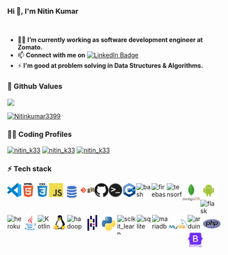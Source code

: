 ### Hi 👋, I'm **Nitin Kumar**  

<img src="https://komarev.com/ghpvc/?username=Nitinkumar3399&style=flat-square&color=blue" alt=""/>

- 👨‍💼 **I’m currently working as software development engineer at Zomato.** 
- 📫 **Connect with me on** <a href="https://www.linkedin.com/in/nitin-kumar-7a74411b2/"><img src="https://img.shields.io/badge/LinkedIn-blue?logo=linkedin&logoColor=white" height="16" width="68" alt="LinkedIn Badge"/></a> 
- ⚡ **I'm good at problem solving in Data Structures & Algorithms.**  

### 🌱 Github Values
<a href="https://github.com/Nitinkumar3399/Nitinkumar3399"><img align="center" src = "https://github-readme-stats.vercel.app/api?username=Nitinkumar3399&&show_icons=true&theme=radical&line_height=20&count_private=false&title_color=ffffff&icon_color=bb2acf&text_color=daf7dc&bg_color=151515"/></a>

<a href="https://github.com/Nitinkumar3399/Nitinkumar3399"><img align="center" src="https://github-readme-stats.vercel.app/api/top-langs?username=Nitinkumar3399&show_icons=true&line_height=20&locale=en&layout=compact&html&text_color=C9CACC&title_color=FFFFFF&icon_color=1C68C5&bg_color=0D1117" alt="Nitinkumar3399" /></a>

### 👨‍💻 Coding Profiles
<a href="https://leetcode.com/u/nitink_33/" target="blank"><img align="center" src="https://cdn.jsdelivr.net/npm/simple-icons@3.1.0/icons/leetcode.svg" alt="nitin_k33" height="29" width="40" /></a>
<a href="https://www.geeksforgeeks.org/user/nitinkumarco19/" target="blank"><img align="center" src="https://cdn.jsdelivr.net/npm/simple-icons@3.1.0/icons/geeksforgeeks.svg" alt="nitin_k33" height="35" width="46" /></a>
<a href="https://www.codechef.com/users/nitin_k33" target="blank"><img align="center" src="https://cdn.jsdelivr.net/npm/simple-icons@3.1.0/icons/codechef.svg" alt="nitin_k33" height="29" width="40" /></a>

### ⚡ Tech stack


 <a href="#" title = "Visual Studio Code" rel="nofollow"><img align="left" alt="Visual Studio Code" width="32px" src="https://raw.githubusercontent.com/github/explore/80688e429a7d4ef2fca1e82350fe8e3517d3494d/topics/visual-studio-code/visual-studio-code.png" style="max-width:100%;"></a>

 <a href="#" title = "HTML5" rel="nofollow"><img align="left" alt="HTML5" width="32px" src="https://raw.githubusercontent.com/github/explore/80688e429a7d4ef2fca1e82350fe8e3517d3494d/topics/html/html.png" style="max-width:100%;"></a>

 <a href="#" title = "Css3" rel="nofollow"><img align="left" alt="CSS3" width="32px" src="https://raw.githubusercontent.com/github/explore/80688e429a7d4ef2fca1e82350fe8e3517d3494d/topics/css/css.png" style="max-width:100%;"></a>

 <a href="#" title = "Javascript" rel="nofollow"><img align="left" alt="JavaScript" width="32px" src="https://raw.githubusercontent.com/github/explore/80688e429a7d4ef2fca1e82350fe8e3517d3494d/topics/javascript/javascript.png" style="max-width:100%;"></a>

 <a href="#" title = "SQL" rel="nofollow"><img align="left" alt="SQL" width="40" height="40" src="https://raw.githubusercontent.com/github/explore/80688e429a7d4ef2fca1e82350fe8e3517d3494d/topics/sql/sql.png" style="max-width:100%;"></a>

  <a href="#" title = "Git" rel="nofollow"><img align="left" alt="Git" width="32px" src="https://raw.githubusercontent.com/github/explore/80688e429a7d4ef2fca1e82350fe8e3517d3494d/topics/git/git.png" style="max-width:100%;"></a>

 <a href="#" title = "Github" rel="nofollow"><img align="left" alt="GitHub" width="32px" src="https://raw.githubusercontent.com/github/explore/78df643247d429f6cc873026c0622819ad797942/topics/github/github.png" style="max-width:100%;"></a>

 <a href="#" title = "Terminal" rel="nofollow"><img align="left" alt="Terminal" width="32px" src="https://raw.githubusercontent.com/github/explore/80688e429a7d4ef2fca1e82350fe8e3517d3494d/topics/terminal/terminal.png" style="max-width:100%;"></a></p>

<a href="https://www.w3schools.com/cpp/" title = "C++" target="_blank"> <img align="left" src="https://raw.githubusercontent.com/devicons/devicon/master/icons/cplusplus/cplusplus-original.svg" alt="cplusplus" width="32" height="32"/> </a>

<a href="https://www.gnu.org/software/bash/" title = "Bash" target="_blank" rel="noreferrer"> <img align="left" src="https://www.vectorlogo.zone/logos/gnu_bash/gnu_bash-icon.svg" alt="bash" width="35" height="35"/> </a>

<a href="https://firebase.google.com/" title = "Firebase" target="_blank" rel="noreferrer"> <img align="left" src="https://www.vectorlogo.zone/logos/firebase/firebase-icon.svg" alt="firebase" width="35" height="35"/> </a>

<a href="https://www.tensorflow.org" title = "Tensorflow" target="_blank" rel="noreferrer"> <img align="left" src="https://www.vectorlogo.zone/logos/tensorflow/tensorflow-icon.svg" alt="tensorflow" width="35" height="35"/> </a>

<a href="https://www.mongodb.com/" title = "MongoDB" target="_blank" rel="noreferrer"> <img align="left" src="https://raw.githubusercontent.com/devicons/devicon/master/icons/mongodb/mongodb-original-wordmark.svg" alt="mongodb" width="42" height="42"/> </a> 

<a href="https://developer.android.com" title = "Android" target="_blank"> <img align="left" src="https://raw.githubusercontent.com/devicons/devicon/master/icons/android/android-original-wordmark.svg" alt="android" width="38" height="38"/> </a> 

<a href="https://flask.palletsprojects.com/" title = "Flask" target="_blank" rel="noreferrer"> <img align="left" src="https://www.vectorlogo.zone/logos/pocoo_flask/pocoo_flask-icon.svg" alt="flask" width="35" height="35"/> </a>

<a href="https://heroku.com" title = "Heroku" target="_blank" rel="noreferrer"> <img align="left" src="https://www.vectorlogo.zone/logos/heroku/heroku-icon.svg" alt="heroku" width="35" height="35"/> </a> 

<a href="https://www.java.com" title = "Java" target="_blank" rel="noreferrer"> <img align="left" src="https://raw.githubusercontent.com/devicons/devicon/master/icons/java/java-original.svg" alt="java" width="35" height="35"/> </a> 

<br>
<br>

<a href="#" title = "Kotlin" rel="nofollow"><img align="left" alt="Kotlin" width="32px" src="https://www.vectorlogo.zone/logos/kotlinlang/kotlinlang-icon.svg" style="max-width:100%;"></a>

<a href="https://www.linux.org/" title = "Linux" target="_blank" rel="noreferrer"> <img align="left" src="https://raw.githubusercontent.com/devicons/devicon/master/icons/linux/linux-original.svg" alt="linux" width="35" height="35"/> </a>  

<a href="https://hadoop.apache.org/" title = "Hadoop" target="_blank" rel="noreferrer"> <img align="left" src="https://www.vectorlogo.zone/logos/apache_hadoop/apache_hadoop-icon.svg" alt="hadoop" width="40" height="40"/> </a> 

<a href="https://pandas.pydata.org/" title = "Pandas" target="_blank" rel="noreferrer"> <img align="left" src="https://raw.githubusercontent.com/devicons/devicon/2ae2a900d2f041da66e950e4d48052658d850630/icons/pandas/pandas-original.svg" alt="pandas" width="36" height="36"/> </a>

<a href="https://www.python.org" title = "Python" target="_blank" rel="noreferrer"> <img align="left" src="https://raw.githubusercontent.com/devicons/devicon/master/icons/python/python-original.svg" alt="python" width="39" height="39"/> </a> 

<a href="https://scikit-learn.org/" title = "Scikit-Learn" target="_blank" rel="noreferrer"> <img align="left" src="https://upload.wikimedia.org/wikipedia/commons/0/05/Scikit_learn_logo_small.svg" alt="scikit_learn" width="45" height="45"/> </a> 

<a href="https://www.sqlite.org/" title = "SQLite" target="_blank" rel="noreferrer"> <img align="left" src="https://www.vectorlogo.zone/logos/sqlite/sqlite-icon.svg" alt="sqlite" width="35" height="35"/> </a> 

<a href="https://mariadb.org/" title = "MariaDB" target="_blank" rel="noreferrer"> <img align="left" src="https://www.vectorlogo.zone/logos/mariadb/mariadb-icon.svg" alt="mariadb" width="40" height="40"/> </a>

<a href="https://www.mysql.com/" title = "MYSQL" target="_blank" rel="noreferrer"> <img align="left" src="https://raw.githubusercontent.com/devicons/devicon/master/icons/mysql/mysql-original-wordmark.svg" alt="mysql" width="42" height="42"/> </a> 

<a href="https://www.arduino.cc/" title = "Arduino" target="_blank"> <img align="left" src="https://cdn.worldvectorlogo.com/logos/arduino-1.svg" alt="arduino" width="35" height="35"/> </a>

<a href="https://www.php.net" title = "PHP" target="_blank"> <img align="left" src="https://raw.githubusercontent.com/devicons/devicon/master/icons/php/php-original.svg" alt="php" width="40" height="40"/> </a>

<a href="https://getbootstrap.com" title = "Bootstrap" target="_blank"> <img align="left" src="https://raw.githubusercontent.com/devicons/devicon/master/icons/bootstrap/bootstrap-plain-wordmark.svg" alt="bootstrap" width="35" height="35"/> </a> 
